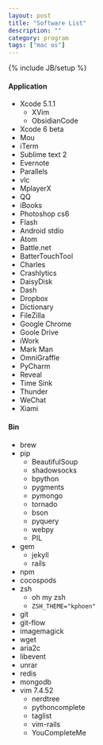 ```yaml
---
layout: post
title: "Software List"
description: ""
category: program
tags: ["mac os"]
---
```

{% include JB/setup %}

#### Application
* Xcode 5.1.1
	* XVim
	* ObsidianCode
* Xcode 6 beta
* Mou
* iTerm
* Sublime text 2
* Evernote
* Parallels
* vlc
* MplayerX
* QQ
* iBooks
* Photoshop cs6
* Flash
* Android stdio
* Atom
* Battle.net
* BatterTouchTool
* Charles
* Crashlytics
* DaisyDisk
* Dash
* Dropbox
* Dictionary
* FileZilla
* Google Chrome
* Goole Drive
* iWork
* Mark Man
* OmniGraffle
* PyCharm
* Reveal
* Time Sink
* Thunder
* WeChat
* Xiami

#### Bin
* brew
* pip
	* BeautifulSoup
	* shadowsocks
	* bpython
	* pygments
	* pymongo
	* tornado
	* bson
	* pyquery
	* webpy
	* PIL
* gem
	* jekyll
	* rails
* npm
* cocospods
* zsh
	* oh my zsh
	* `ZSH_THEME="kphoen"`
* git
* git-flow
* imagemagick
* wget
* aria2c
* libevent
* unrar
* redis
* mongodb
* vim 7.4.52
	* nerdtree
	* pythoncomplete
	* taglist
	* vim-rails
	* YouCompleteMe
